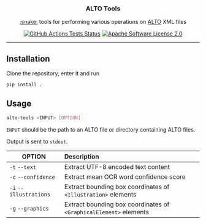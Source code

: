 <h3 align="center">ALTO Tools</h3>
<p align="center">
  <a href="https://www.python.org/">:snake:</a> tools for performing various operations on <a href="http://www.loc.gov/standards/alto/">ALTO</a> XML files
</p>
<p align="center">
  <!--<a href="pypi.org/project/alto-tools/"><img src="https://img.shields.io/pypi/v/alto-tools.svg" title="PyPI Version"></a>-->
  <a href="https://github.com/cneud/alto-tools/actions/workflows/tests.yml"><img src="https://github.com/cneud/alto-tools/actions/workflows/tests.yml/badge.svg" title="GitHub Actions Tests Status"></a>
  <a href="https://opensource.org/license/apache-2-0/"><img src="https://img.shields.io/github/license/cneud/alto-tools" title="Apache Software License 2.0"></a>
</p>

---

## Installation

Clone the repository, enter it and run

```bash
pip install .
```

## Usage

```bash
alto-tools <INPUT> [OPTION] 
```

`INPUT` should be the path to an ALTO file or directory containing ALTO files.

Output is sent to `stdout`.

| OPTION | Description |
|--------|:------------|
| `-t` `--text`  | Extract UTF-8 encoded text content |
| `-c` `--confidence`  | Extract mean OCR word confidence score |
| `-i` `--illustrations`  | Extract bounding box coordinates of `<Illustration>` elements |
| `-g` `--graphics`  | Extract bounding box coordinates of `<GraphicalElement>` elements |
